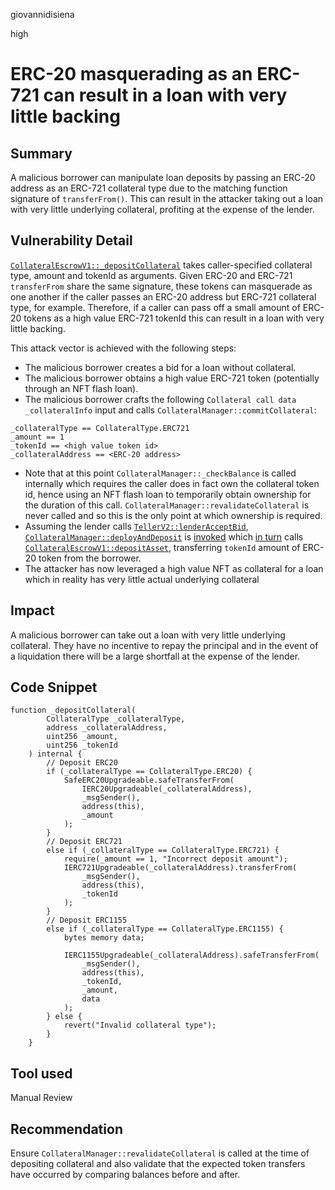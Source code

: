 giovannidisiena

high

# ERC-20 masquerading as an ERC-721 can result in a loan with very little backing

## Summary
A malicious borrower can manipulate loan deposits by passing an ERC-20 address as an ERC-721 collateral type due to the matching function signature of `transferFrom()`. This can result in the attacker taking out a loan with very little underlying collateral, profiting at the expense of the lender.

## Vulnerability Detail
[`CollateralEscrowV1::_depositCollateral`](https://github.com/sherlock-audit/2023-03-teller/blob/main/teller-protocol-v2/packages/contracts/contracts/escrow/CollateralEscrowV1.sol#L111) takes caller-specified collateral type, amount and tokenId as arguments. Given ERC-20 and ERC-721 `transferFrom` share the same signature, these tokens can masquerade as one another if the caller passes an ERC-20 address but ERC-721 collateral type, for example. Therefore, if a caller can pass off a small amount of ERC-20 tokens as a high value ERC-721 tokenId this can result in a loan with very little backing.

This attack vector is achieved with the following steps:
- The malicious borrower creates a bid for a loan without collateral.
- The malicious borrower obtains a high value ERC-721 token (potentially through an NFT flash loan).
- The malicious borrower crafts the following `Collateral call data _collateralInfo` input  and calls `CollateralManager::commitCollateral`:

```solidity
_collateralType == CollateralType.ERC721
_amount == 1
_tokenId == <high value token id>
_collateralAddress == <ERC-20 address>
```

- Note that at this point `CollateralManager::_checkBalance` is called internally which requires the caller does in fact own the collateral token id, hence using an NFT flash loan to temporarily obtain ownership for the duration of this call. `CollateralManager::revalidateCollateral` is never called and so this is the only point at which ownership is required.
- Assuming the lender calls [`TellerV2::lenderAcceptBid`](https://github.com/sherlock-audit/2023-03-teller/blob/main/teller-protocol-v2/packages/contracts/contracts/TellerV2.sol#L470), [`CollateralManager::deployAndDeposit`](https://github.com/sherlock-audit/2023-03-teller/blob/main/teller-protocol-v2/packages/contracts/contracts/CollateralManager.sol#L179) is [invoked](https://github.com/sherlock-audit/2023-03-teller/blob/main/teller-protocol-v2/packages/contracts/contracts/TellerV2.sol#L510) which [in turn](https://github.com/sherlock-audit/2023-03-teller/blob/main/teller-protocol-v2/packages/contracts/contracts/CollateralManager.sol#L336) calls [`CollateralEscrowV1::depositAsset`](https://github.com/sherlock-audit/2023-03-teller/blob/main/teller-protocol-v2/packages/contracts/contracts/escrow/CollateralEscrowV1.sol#L51), transferring `tokenId` amount of ERC-20 token from the borrower.
- The attacker has now leveraged a high value NFT as collateral for a loan which in reality has very little actual underlying collateral

## Impact
A malicious borrower can take out a loan with very little underlying collateral. They have no incentive to repay the principal and in the event of a liquidation there will be a large shortfall at the expense of the lender.

## Code Snippet
```solidity
function _depositCollateral(
        CollateralType _collateralType,
        address _collateralAddress,
        uint256 _amount,
        uint256 _tokenId
    ) internal {
        // Deposit ERC20
        if (_collateralType == CollateralType.ERC20) {
            SafeERC20Upgradeable.safeTransferFrom(
                IERC20Upgradeable(_collateralAddress),
                _msgSender(),
                address(this),
                _amount
            );
        }
        // Deposit ERC721
        else if (_collateralType == CollateralType.ERC721) {
            require(_amount == 1, "Incorrect deposit amount");
            IERC721Upgradeable(_collateralAddress).transferFrom(
                _msgSender(),
                address(this),
                _tokenId
            );
        }
        // Deposit ERC1155
        else if (_collateralType == CollateralType.ERC1155) {
            bytes memory data;

            IERC1155Upgradeable(_collateralAddress).safeTransferFrom(
                _msgSender(),
                address(this),
                _tokenId,
                _amount,
                data
            );
        } else {
            revert("Invalid collateral type");
        }
    }
```

## Tool used

Manual Review

## Recommendation
Ensure `CollateralManager::revalidateCollateral` is called at the time of depositing collateral and also validate that the expected token transfers have occurred by comparing balances before and after.
